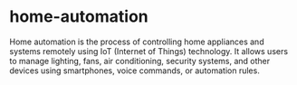 # home-automation
Home automation is the process of controlling home appliances and systems remotely using IoT (Internet of Things) technology. It allows users to manage lighting, fans, air conditioning, security systems, and other devices using smartphones, voice commands, or automation rules.

